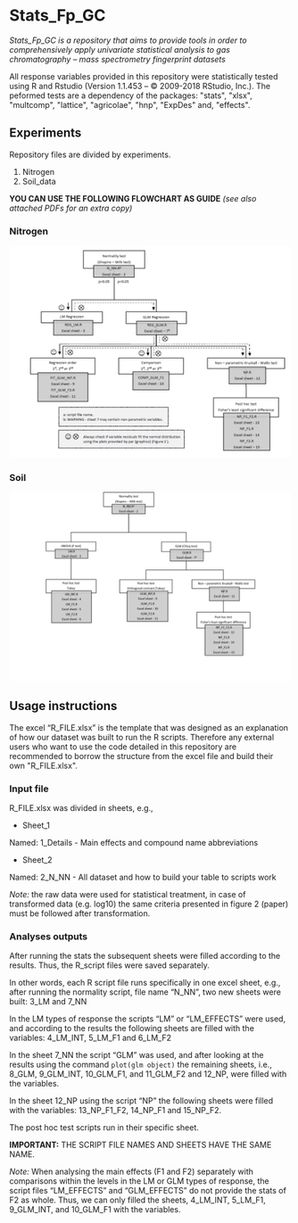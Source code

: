 # Stats_Fp_GC

*Stats_Fp_GC is a repository that aims to provide tools in order to comprehensively apply univariate statistical analysis to gas chromatography – mass spectrometry fingerprint datasets*

All response variables provided in this repository were statistically tested using R and Rstudio (Version 1.1.453 – © 2009-2018 RStudio, Inc.). The peformed tests are a dependency of the packages: "stats", "xlsx", "multcomp", "lattice", "agricolae", "hnp", "ExpDes" and, "effects".

## Experiments

Repository files are divided by experiments.

1.	Nitrogen
1.	Soil_data

**YOU CAN USE THE FOLLOWING FLOWCHART AS GUIDE** *(see also attached PDFs for an extra copy)*

### Nitrogen

![N_flowchart](Images/N_flowchart.PNG)

### Soil

![Soil_flowchart](Images/Soil_flowchart.PNG)

## Usage instructions

The excel “R_FILE.xlsx” is the template that was designed as an explanation of how our dataset was built to run the R scripts. Therefore any external users who want to use the code detailed in this repository are recommended to borrow the structure from the excel file and build their own "R_FILE.xlsx".

### Input file

R_FILE.xlsx was divided in sheets, e.g., 

* Sheet_1

Named: 1_Details - Main effects and compound name abbreviations

* Sheet_2

Named: 2_N_NN - All dataset and how to build your table to scripts work

*Note:* the raw data were used for statistical treatment, in case of transformed data (e.g.
log10) the same criteria presented in figure 2 (paper) must be followed after transformation.

### Analyses outputs

After running the stats the subsequent sheets were filled according to the results. Thus, the R_script files were saved separately. 

In other words, each R script file runs specifically in one excel sheet, e.g., after running the normality script, file name “N_NN”, two new sheets were built: 3_LM and 7_NN

In the LM types of response the scripts “LM” or “LM_EFFECTS” were used, and according to the results the following sheets are filled with the variables: 4_LM_INT, 5_LM_F1 and 6_LM_F2

In the sheet 7_NN the script “GLM” was used, and after looking at the results using the command `plot(glm object)` the remaining sheets, i.e., 8_GLM, 9_GLM_INT, 10_GLM_F1, and 11_GLM_F2 and 12_NP, were filled with the variables.

In the sheet 12_NP using the script “NP” the following sheets were filled with the variables:
13_NP_F1_F2, 14_NP_F1 and 15_NP_F2.

The post hoc test scripts run in their specific sheet.

**IMPORTANT:** THE SCRIPT FILE NAMES AND SHEETS HAVE THE SAME NAME.

*Note:* When analysing the main effects (F1 and F2) separately with comparisons within the levels in the LM or GLM types of response,
the script files “LM_EFFECTS” and “GLM_EFFECTS” do not provide the stats of F2 as whole.
Thus, we can only filled the sheets, 4_LM_INT, 5_LM_F1, 9_GLM_INT, and 10_GLM_F1 with the variables.
